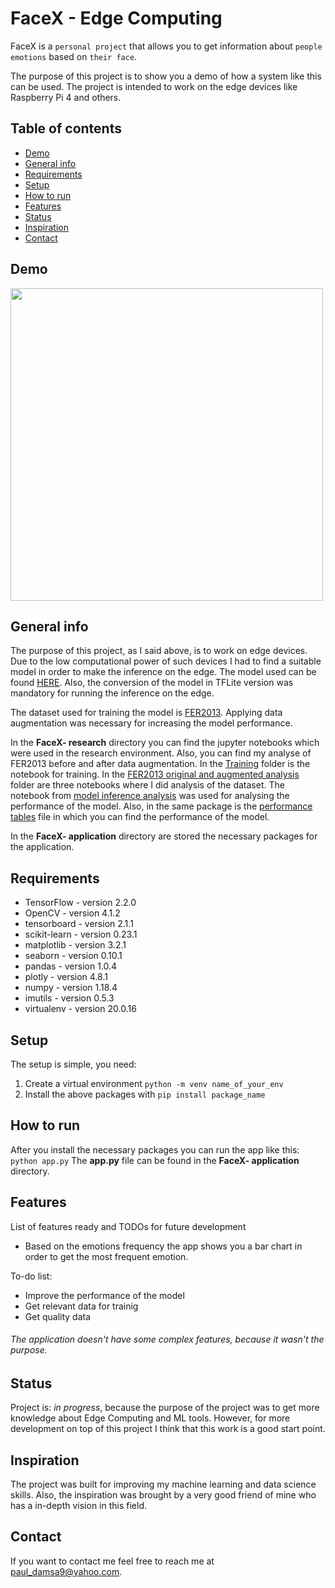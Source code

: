 # FaceX - Edge Computing

FaceX is a `personal project` that allows you to get information about `people emotions` based on `their face`.

The purpose of this project is to show you a demo of how a system like this can be used. The project is intended to work on the edge devices like Raspberry Pi 4 and others.

## Table of contents
* [Demo](#demo)
* [General info](#general-info)
* [Requirements](#requirements)
* [Setup](#setup)
* [How to run](#how-to-run)
* [Features](#features)
* [Status](#status)
* [Inspiration](#inspiration)
* [Contact](#contact)

## Demo
<img src="https://github.com/pauldamsa/FaceX/blob/master/mysmile.png" height="500" width="500">

## General info
The purpose of this project, as I said above, is to work on edge devices. Due to the low computational power of such devices I had to find a suitable model in order to make the inference on the edge. The model used can be found [HERE](https://arxiv.org/pdf/1909.13522.pdf). Also, the conversion of the model in TFLite version was mandatory for running the inference on the edge. 

The dataset used for training the model is [FER2013](https://www.kaggle.com/c/challenges-in-representation-learning-facial-expression-recognition-challenge/data). Applying data augmentation was necessary for increasing the model performance.

In the **FaceX- research** directory you can find the jupyter notebooks which were used in the research environment. Also, you can find my analyse of FER2013 before and after data augmentation. In the [Training](https://github.com/pauldamsa/FaceX/blob/master/FaceX-%20research/Training/End-to-End%20Solution%20Facial%20expression%20recognition.ipynb) folder is the notebook for training. In the [FER2013 original and augmented analysis](https://github.com/pauldamsa/FaceX/tree/master/FaceX-%20research/analyzes/FER2013%20original%20and%20augmented%20analysis) folder are three notebooks where I did analysis of the dataset. The notebook from [model inference analysis](https://github.com/pauldamsa/FaceX/tree/master/FaceX-%20research/analyzes/model%20inference%20analysis) was used for analysing the performance of the model. Also, in the same package is the [performance tables](https://github.com/pauldamsa/FaceX/blob/master/FaceX-%20research/analyzes/model%20inference%20analysis/performance%20tables.html) file in which you can find the performance of the model. 

In the **FaceX- application** directory are stored the necessary packages for the application.

## Requirements
* TensorFlow - version 2.2.0
* OpenCV - version 4.1.2
* tensorboard - version 2.1.1
* scikit-learn - version 0.23.1
* matplotlib - version 3.2.1
* seaborn - version 0.10.1
* pandas - version 1.0.4
* plotly - version 4.8.1
* numpy - version 1.18.4
* imutils - version 0.5.3
* virtualenv - version 20.0.16

## Setup
The setup is simple, you need:
1. Create a virtual environment `python -m venv name_of_your_env`
2. Install the above packages with `pip install package_name`

## How to run
After you install the necessary packages you can run the app like this:
`python app.py`
The **app.py** file can be found in the **FaceX- application** directory.

## Features
List of features ready and TODOs for future development
* Based on the emotions frequency the app shows you a bar chart in order to get the most frequent emotion.

To-do list:
* Improve the performance of the model
* Get relevant data for trainig
* Get quality data 

###### The application doesn't have some complex features, because it wasn't the purpose.

## Status
Project is: _in progress_, because the purpose of the project was to get more knowledge about Edge Computing and ML tools. However, for more development on top of this project I think that this work is a good start point.

## Inspiration
The project was built for improving my machine learning and data science skills. Also, the inspiration was brought by a very good friend of mine who has a in-depth vision in this field. 

## Contact

If you want to contact me feel free to reach me at <paul_damsa9@yahoo.com>.
